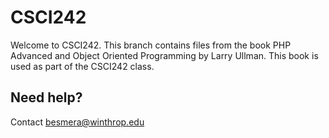 # CSCI242 #
Welcome to CSCI242.  This branch contains files from the book PHP Advanced and Object Oriented Programming by Larry Ullman.  This book is used as part of the CSCI242 class.

## Need help? ##
Contact <besmera@winthrop.edu>
